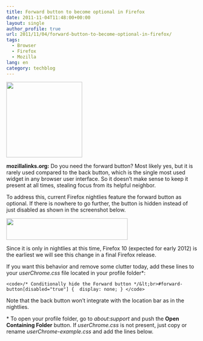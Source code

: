 ```yaml
---
title: Forward button to become optional in Firefox
date: 2011-11-04T11:48:00+00:00
layout: single
author_profile: true
url: 2011/11/04/forward-button-to-become-optional-in-firefox/
tags:
  - Browser
  - Firefox
  - Mozilla
lang: en
category: techblog
---
```

<div dir="ltr" trbidi="on">
  <div>
    <a href="http://1.bp.blogspot.com/-RM2IJZjla-c/TrPI7AIPzNI/AAAAAAAAEOI/3FuYNo19rFc/s1600/logo-only.png" imageanchor="1"><img border="0" height="200" src="http://1.bp.blogspot.com/-RM2IJZjla-c/TrPI7AIPzNI/AAAAAAAAEOI/3FuYNo19rFc/s200/logo-only.png" width="200" /></a>
  </div>
  
  <p>
    <b>mozillalinks.org:</b> Do you need the forward button? Most likely yes, but it is rarely used compared to the back button, which is the single most used widget in any browser user interface. So it doesn’t make sense to keep it present at all times, stealing focus from its helpful neighbor.
  </p>
  
  <p>
    To address this, current Firefox nightlies feature the forward button as optional. If there is nowhere to go further, the button is hidden instead of just disabled as shown in the screenshot below.
  </p>
  
  <div>
    <a href="http://2.bp.blogspot.com/-xHO3pjNSY9M/TrO_oqxjDLI/AAAAAAAAEOA/LEk_yc5XCI8/s1600/optional_forward_button.png" imageanchor="1"><img border="0" height="57" src="http://2.bp.blogspot.com/-xHO3pjNSY9M/TrO_oqxjDLI/AAAAAAAAEOA/LEk_yc5XCI8/s320/optional_forward_button.png" width="320" /></a>
  </div>
  
  <p>
    Since it is only in nightlies at this time, Firefox 10 (expected for early 2012) is the earliest we will see this change in a final Firefox release.
  </p>
  
  <p>
    If you want this behavior and remove some clutter today, add these lines to your <i>userChrome.css</i> file located in your profile folder*:
  </p>
  
  ```shell
<code>/* Conditionally hide the Forward button */&lt;br>#forward-button[disabled="true"] {  display: none; } </code>
```
  
  <p>
    Note that the back button won’t integrate with the location bar as in the nightlies.
  </p>
  
  <p>
    * To open your profile folder, go to <i>about:support</i> and push the <b>Open Containing Folder</b> button. If <i>userChrome.css</i> is not present, just copy or rename <i>userChrome-example.css</i> and add the lines below.<i><br /></i> </div>